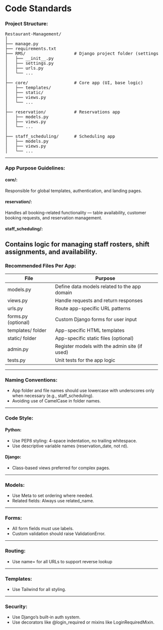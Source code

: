 ﻿# Code Standards

### Project Structure:
<pre>
Restaurant-Management/
│
├── manage.py
├── requirements.txt
├── RMS/                   # Django project folder (settings, urls)
│   ├── __init__.py
│   ├── settings.py
│   ├── urls.py
│   └── ...
│
├── core/                  # Core app (UI, base logic)
│   ├── templates/
│   ├── static/
│   ├── views.py
│   └── ...
│
├── reservation/           # Reservations app
│   ├── models.py
│   ├── views.py
│   └── ...
│
├── staff_scheduling/      # Scheduling app
│   ├── models.py
│   ├── views.py
│   └── ...
</pre>
---
### App Purpose Guidelines:

#### core/:
Responsible for global templates, authentication, and landing pages.

#### reservation/:
Handles all booking-related functionality — table availability, customer booking requests, and reservation management.

#### staff_scheduling/:
Contains logic for managing staff rosters, shift assignments, and availability.
---
### Recommended Files Per App:

| File					|		Purpose										|
|-----------------------|---------------------------------------------------|
| models.py				|	Define data models related to the app domain	|
| views.py				|	Handle requests and return responses			|
| urls.py				|	Route app-specific URL patterns					|
| forms.py (optional)	|	Custom Django forms for user input				|
| templates/ folder		|	App-specific HTML templates						|
| static/ folder		|	App-specific static files (optional)			|
| admin.py				|	Register models with the admin site (if used)	|
| tests.py				|	Unit tests for the app logic					|

---
### Naming Conventions:
- App folder and file names should use lowercase with underscores only when necessary (e.g., staff_scheduling).
- Avoiding use of CamelCase in folder names.
---
### Code Style:
#### Python:
- Use PEP8 styling: 4-space indentation, no trailing whitespace.
- Use descriptive variable names (reservation_date, not rd).

#### Django:
- Class-based views preferred for complex pages.
---
### Models:
- Use Meta to set ordering where needed.
- Related fields: Always use related_name.
---
### Forms:
- All form fields must use labels.
- Custom validation should raise ValidationError.
---
### Routing:
- Use name= for all URLs to support reverse lookup
---
### Templates:
- Use Tailwind for all styling.
---
### Security:
- Use Django’s built-in auth system.
- Use decorators like @login_required or mixins like LoginRequiredMixin.
